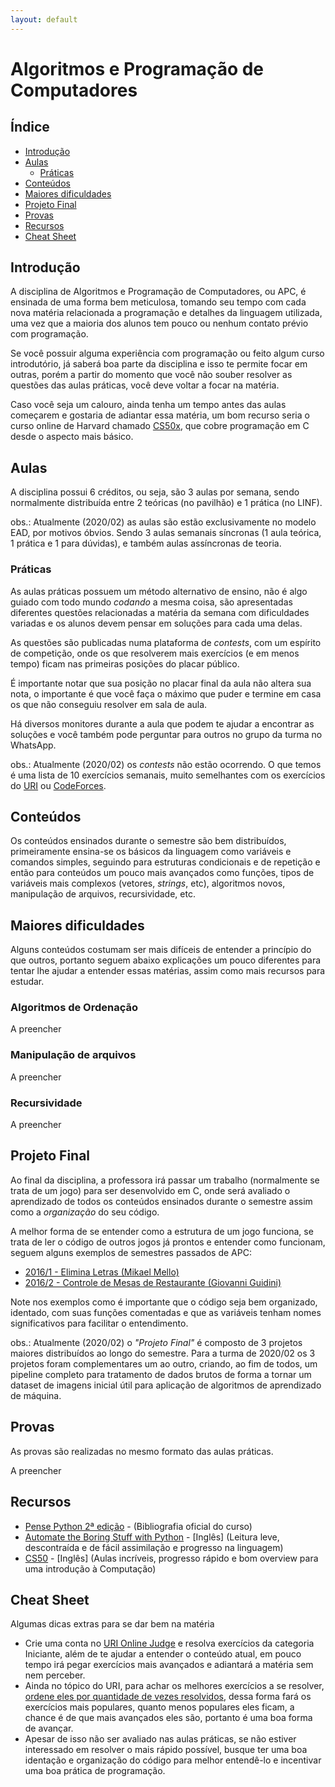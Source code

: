 ```yaml
---
layout: default
---
```


# Algoritmos e Programação de Computadores

## Índice

- [Introdução](#introdução)
- [Aulas](#aulas)
  - [Práticas](#práticas)
- [Conteúdos](#conteúdos)
- [Maiores dificuldades](#maiores-dificuldades)
- [Projeto Final](#projeto-final)
- [Provas](#provas)
- [Recursos](#recursos)
- [Cheat Sheet](#cheat-sheet)

## [](#introdução)Introdução

A disciplina de Algoritmos e Programação de Computadores, ou APC, é ensinada de uma forma bem meticulosa, tomando seu tempo com cada nova matéria relacionada a programação e detalhes da linguagem utilizada, uma vez que a maioria dos alunos tem pouco ou nenhum contato prévio com programação.

Se você possuir alguma experiência com programação ou feito algum curso introdutório, já saberá boa parte da disciplina e isso te permite focar em outras, porém a partir do momento que você não souber resolver as questões das aulas práticas, você deve voltar a focar na matéria.

Caso você seja um calouro, ainda tenha um tempo antes das aulas começarem e gostaria de adiantar essa matéria, um bom recurso seria o curso online de Harvard chamado [CS50x](https://www.edx.org/course/cs50s-introduction-computer-science-harvardx-cs50x), que cobre programação em C desde o aspecto mais básico.

## [](#aulas)Aulas

A disciplina possui 6 créditos, ou seja, são 3 aulas por semana, sendo normalmente distribuída entre 2 teóricas (no pavilhão) e 1 prática (no LINF).

obs.: Atualmente (2020/02) as aulas são estão exclusivamente no modelo EAD, por motivos óbvios. Sendo 3 aulas semanais síncronas (1 aula teórica, 1 prática e 1 para dúvidas), e também aulas assíncronas de teoria.

### [](#práticas)Práticas

As aulas práticas possuem um método alternativo de ensino, não é algo guiado com todo mundo _codando_ a mesma coisa, são apresentadas diferentes questões relacionadas a matéria da semana com dificuldades variadas e os alunos devem pensar em soluções para cada uma delas.

As questões são publicadas numa plataforma de _contests_, com um espírito de competição, onde os que resolverem mais exercícios (e em menos tempo) ficam nas primeiras posições do placar público.

É importante notar que sua posição no placar final da aula não altera sua nota, o importante é que você faça o máximo que puder e termine em casa os que não conseguiu resolver em sala de aula.

Há diversos monitores durante a aula que podem te ajudar a encontrar as soluções e você também pode perguntar para outros no grupo da turma no WhatsApp.

obs.: Atualmente (2020/02) os _contests_ não estão ocorrendo. O que temos é uma lista de 10 exercícios semanais, muito semelhantes com os exercícios do [URI](https://www.urionlinejudge.com.br/) ou [CodeForces](https://codeforces.com).

## [](#conteúdos)Conteúdos

Os conteúdos ensinados durante o semestre são bem distribuídos, primeiramente ensina-se os básicos da linguagem como variáveis e comandos simples, seguindo para estruturas condicionais e de repetição e então para conteúdos um pouco mais avançados como funções, tipos de variáveis mais complexos (vetores, _strings_, etc), algoritmos novos, manipulação de arquivos, recursividade, etc.

## [](#maiores-dificuldades)Maiores dificuldades

Alguns conteúdos costumam ser mais difíceis de entender a princípio do que outros, portanto seguem abaixo explicações um pouco diferentes para tentar lhe ajudar a entender essas matérias, assim como mais recursos para estudar.

### [](#algoritmos-de-ordenação)Algoritmos de Ordenação

A preencher

### [](#manipulação-de-arquivos)Manipulação de arquivos

A preencher

### [](#recursividade)Recursividade

A preencher

## [](#projeto-final)Projeto Final

Ao final da disciplina, a professora irá passar um trabalho (normalmente se trata de um jogo) para ser desenvolvido em C, onde será avaliado o aprendizado de todos os conteúdos ensinados durante o semestre assim como a *organização* do seu código.

A melhor forma de se entender como a estrutura de um jogo funciona, se trata de ler o código de outros jogos já prontos e entender como funcionam, seguem alguns exemplos de semestres passados de APC:
 * [2016/1 - Elimina Letras (Mikael Mello)](https://github.com/MikaelMello/college-assignments/tree/master/elimina-letras-apc)
 * [2016/2 - Controle de Mesas de Restaurante (Giovanni Guidini)](https://github.com/Gguidini/APC_Trabalho)

Note nos exemplos como é importante que o código seja bem organizado, identado, com suas funções comentadas e que as variáveis tenham nomes significativos para facilitar o entendimento.

obs.: Atualmente (2020/02) o _"Projeto Final"_ é composto de 3 projetos maiores distribuídos ao longo do semestre. Para a turma de 2020/02 os 3 projetos foram complementares um ao outro, criando, ao fim de todos, um pipeline completo para tratamento de dados brutos de forma a tornar um dataset de imagens inicial útil para aplicação de algoritmos de aprendizado de máquina.

## [](#provas)Provas

As provas são realizadas no mesmo formato das aulas práticas.

A preencher

## [](#recursos)Recursos

 * [Pense Python 2ª edição](https://penseallen.github.io/PensePython2e/) - (Bibliografia oficial do curso)
 * [Automate the Boring Stuff with Python](https://automatetheboringstuff.com/) - [Inglês] (Leitura leve, descontraída e de fácil assimilação e progresso na linguagem)
 * [CS50](https://cs50.harvard.edu) - [Inglês] (Aulas incríveis, progresso rápido e bom overview para uma introdução à Computação)

## [](#cheat-sheet)Cheat Sheet

Algumas dicas extras para se dar bem na matéria

 * Crie uma conta no [URI Online Judge](https://www.urionlinejudge.com.br/) e resolva exercícios da categoria Iniciante, além de te ajudar a entender o conteúdo atual, em pouco tempo irá pegar exercícios mais avançados e adiantará a matéria sem nem perceber.
 * Ainda no tópico do URI, para achar os melhores exercícios a se resolver, [ordene eles por quantidade de vezes resolvidos](https://www.urionlinejudge.com.br/judge/pt/problems/all?sort=Problems.solved&direction=desc), dessa forma fará os exercícios mais populares, quanto menos populares eles ficam, a chance é de que mais avançados eles são, portanto é uma boa forma de avançar.
 * Apesar de isso não ser avaliado nas aulas práticas, se não estiver interessado em resolver o mais rápido possível, busque ter uma boa identação e organização do código para melhor entendê-lo e incentivar uma boa prática de programação.

